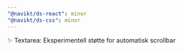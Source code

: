 ```yaml
---
"@navikt/ds-react": minor
"@navikt/ds-css": minor
---
```


:sparkles: Textarea: Eksperimentell støtte for automatisk scrollbar
